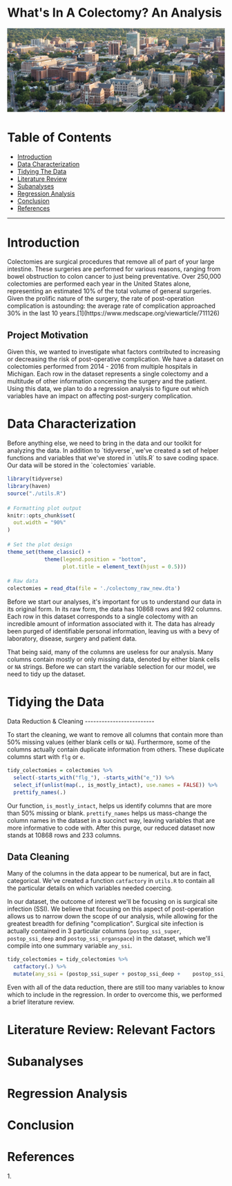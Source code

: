 What's In A Colectomy? An Analysis
================

![Ann Arbor, Michigan](./img/michigan_aerial.jpg)

Table of Contents
=================

-   <a href="#intro">Introduction</a>
-   <a href="#characterize">Data Characterization</a>
-   <a href="#tidying">Tidying The Data</a>
-   <a href="#lit">Literature Review</a>
-   <a href="#sub">Subanalyses</a>
-   <a href="#regress">Regression Analysis</a>
-   <a href="#conclusion">Conclusion</a>
-   <a href="#refs">References</a>

------------------------------------------------------------------------

<h1 id="intro">
Introduction
</h1>
Colectomies are surgical procedures that remove all of part of your large intestine. These surgeries are performed for various reasons, ranging from bowel obstruction to colon cancer to just being preventative. Over 250,000 colectomies are performed each year in the United States alone, representing an estimated 10% of the total volume of general surgeries. Given the prolific nature of the surgery, the rate of post-operation complication is astounding: the average rate of complication approached 30% in the last 10 years.[1](https://www.medscape.org/viewarticle/711126)

Project Motivation
------------------

Given this, we wanted to investigate what factors contributed to increasing or decreasing the risk of post-operative complication. We have a dataset on colectomies performed from 2014 - 2016 from multiple hospitals in Michigan. Each row in the dataset represents a single colectomy and a multitude of other information concerning the surgery and the patient. Using this data, we plan to do a regression analysis to figure out which variables have an impact on affecting post-surgery complication.

<h1 id="characterize">
Data Characterization
</h1>
Before anything else, we need to bring in the data and our toolkit for analyzing the data. In addition to `tidyverse`, we've created a set of helper functions and variables that we've stored in `utils.R` to save coding space. Our data will be stored in the `colectomies` variable.

``` r
library(tidyverse)
library(haven)
source("./utils.R")

# Formatting plot output
knitr::opts_chunk$set(
  out.width = "90%"
)

# Set the plot design
theme_set(theme_classic() + 
            theme(legend.position = "bottom", 
                  plot.title = element_text(hjust = 0.5)))

# Raw data
colectomies = read_dta(file = './colectomy_raw_new.dta') 
```

Before we start our analyses, it's important for us to understand our data in its original form. In its raw form, the data has 10868 rows and 992 columns. Each row in this dataset corresponds to a single colectomy with an incredible amount of information associated with it. The data has already been purged of identifiable personal information, leaving us with a bevy of laboratory, disease, surgery and patient data.

That being said, many of the columns are useless for our analysis. Many columns contain mostly or only missing data, denoted by either blank cells or `NA` strings. Before we can start the variable selection for our model, we need to tidy up the dataset.

<h1 id="tidying">
Tidying the Data
</h1>
Data Reduction & Cleaning
-------------------------

To start the cleaning, we want to remove all columns that contain more than 50% missing values (either blank cells or `NA`). Furthermore, some of the columns actually contain duplicate information from others. These duplicate columns start with `flg` or `e`.

``` r
tidy_colectomies = colectomies %>% 
  select(-starts_with("flg_"), -starts_with("e_")) %>% 
  select_if(unlist(map(., is_mostly_intact), use.names = FALSE)) %>% 
  prettify_names(.) 
```

Our function, `is_mostly_intact`, helps us identify columns that are more than 50% missing or blank. `prettify_names` helps us mass-change the column names in the dataset in a succinct way, leaving variables that are more informative to code with. After this purge, our reduced dataset now stands at 10868 rows and 233 columns.

Data Cleaning
-------------

Many of the columns in the data appear to be numerical, but are in fact, categorical. We've created a function `catfactory` in `utils.R` to contain all the particular details on which variables needed coercing.

In our dataset, the outcome of interest we'll be focusing on is surgical site infection (SSI). We believe that focusing on this aspect of post-operation allows us to narrow down the scope of our analysis, while allowing for the greatest breadth for defining "complication". Surgical site infection is actually contained in 3 particular columns (`postop_ssi_super`, `postop_ssi_deep` and `postop_ssi_organspace`) in the dataset, which we'll compile into one summary variable `any_ssi`.

``` r
tidy_colectomies = tidy_colectomies %>%
  catfactory(.) %>% 
  mutate(any_ssi = (postop_ssi_super + postop_ssi_deep +    postop_ssi_organspace) >= 1)
```

Even with all of the data reduction, there are still too many variables to know which to include in the regression. In order to overcome this, we performed a brief literature review.

<h1 id="lit">
Literature Review: Relevant Factors
</h1>
<h1 id="sub">
Subanalyses
</h1>
<h1 id="regress">
Regression Analysis
</h1>
<h1 id="conclusion">
Conclusion
</h1>
<h1 id="refs">
References
</h1>
1.  <https://www.medscape.org/viewarticle/711126>
